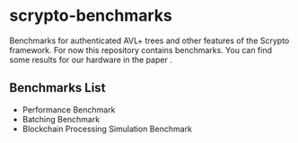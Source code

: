 # scrypto-benchmarks

Benchmarks for authenticated AVL+ trees and other features of the Scrypto framework.
For now this repository contains benchmarks. You can find some results for 
our hardware in the paper .

## Benchmarks List

* Performance Benchmark
* Batching Benchmark
* Blockchain Processing Simulation Benchmark

